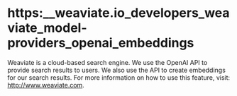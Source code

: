 # https:\_\_weaviate.io_developers_weaviate_model-providers_openai_embeddings

Weaviate is a cloud-based search engine. We use the OpenAI API to provide search results to users. We also use the API to create embeddings for our search results. For more information on how to use this feature, visit: http://www.weaviate.com.
